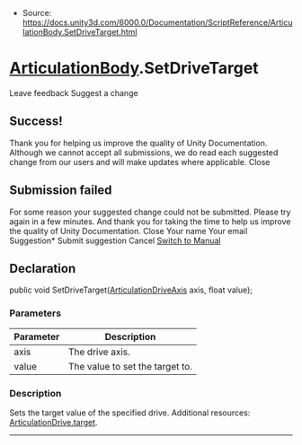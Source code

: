 * Source: https://docs.unity3d.com/6000.0/Documentation/ScriptReference/ArticulationBody.SetDriveTarget.html

#  [ArticulationBody](https://docs.unity3d.com/6000.0/Documentation/ScriptReference/ArticulationBody.html).SetDriveTarget
Leave feedback
Suggest a change
## Success!
Thank you for helping us improve the quality of Unity Documentation. Although we cannot accept all submissions, we do read each suggested change from our users and will make updates where applicable.
Close
## Submission failed
For some reason your suggested change could not be submitted. Please <a>try again</a> in a few minutes. And thank you for taking the time to help us improve the quality of Unity Documentation.
Close
Your name Your email Suggestion* Submit suggestion
Cancel
[Switch to Manual](https://docs.unity3d.com/6000.0/Documentation/Manual/class-ArticulationBody.html "Go to ArticulationBody Component in the Manual")
## Declaration
public void SetDriveTarget([ArticulationDriveAxis](https://docs.unity3d.com/6000.0/Documentation/ScriptReference/ArticulationDriveAxis.html) axis, float value); 
### Parameters
Parameter | Description  
---|---  
axis | The drive axis.  
value | The value to set the target to.  
### Description
Sets the target value of the specified drive.
Additional resources: [ArticulationDrive.target](https://docs.unity3d.com/6000.0/Documentation/ScriptReference/ArticulationDrive-target.html).
* * *
